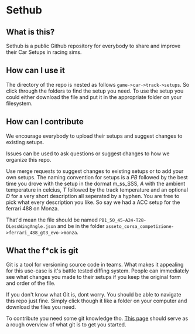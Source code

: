 # Sethub

## What is this?

Sethub is a public Github repository for everybody to share and improve their Car Setups in racing sims.

## How can I use it

The directory of the repo is nested as follows
`game->car->track->setups`. So click through the folders to find the setup you need. To use the setup you could either download the file and put it in the appropriate folder on your filesystem.

## How can I contribute

We encourage everybody to upload their setups and suggest changes to existing setups.

Issues can be used to ask questions or suggest changes to how we organize this repo.

Use merge requests to suggest changes to existing setups or to add your own setups. The naming convention for setups is a *PB* followed by the best time you drove with the setup in the dormat m_ss_SSS, *A* with the ambient temperature in celcius, *T* followed by the track temperature and an optional *D* for a very short description all seperated by a hyphen. You are free to pick what every description you like. So say we had a ACC setup for the ferrari 488 on Monza.

That'd mean the file should be named `PB1_50_45-A24-T28-DLessWingAngle.json` and be in the folder `asseto_corsa_competizione->ferrari_488_gt3_evo->monza`.

## What the f*ck is git

Git is a tool for versioning source code in teams. What makes it appealing for this use-case is it's battle tested diffing system. People can immediately see what changes you made to their setups if you keep the original form and order of the file.

If you don't know what Git is, dont worry. You should be able to navigate this repo just fine. Simply click though it like a folder on your computer and download the files you need.

To contribute you need some git knowledge tho. [This page](https://www.freecodecamp.org/news/what-is-git-and-how-to-use-it-c341b049ae61/) should serve as a rough overview of what git is to get you started.